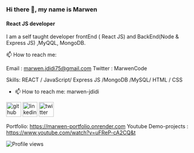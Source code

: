### Hi there 👋, my name is Marwen
#### React JS developer
I am a self taught developer frontEnd ( React JS) and BackEnd(Node & Express JS) ,MyQQL, MongoDB.



📫 How to reach me: 

Email : marwen.jdidi75@gmail.com
Twitter : MarwenCode

Skills: REACT / JavaScript/ Express JS /MongoDB /MySQL/ HTML / CSS

- 📫 How to reach me: marwen-jdidi 


[<img src='https://cdn.jsdelivr.net/npm/simple-icons@3.0.1/icons/github.svg' alt='github' height='40'>](https://github.com/MarwenCode)  [<img src='https://cdn.jsdelivr.net/npm/simple-icons@3.0.1/icons/linkedin.svg' alt='linkedin' height='40'>](https://www.linkedin.com/in/marwen-jdidi-69668344/)  [<img src='https://cdn.jsdelivr.net/npm/simple-icons@3.0.1/icons/twitter.svg' alt='twitter' height='40'>](https://twitter.com/MarwenCode)  

Portfolio: https://marwen-portfolio.onrender.com
Youtube Demo-projects : https://www.youtube.com/watch?v=uFReP-cA2CQ&t

 

![Profile views](https://gpvc.arturio.dev/MarwenCode)  















